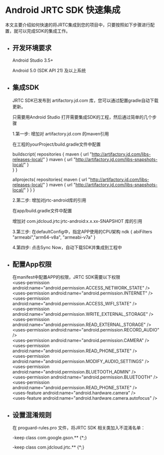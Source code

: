 # Android JRTC SDK 快速集成  
本文主要介绍如何快速的将JRTC集成到您的项目中，只要按照如下步骤进行配置，就可以完成SDK的集成工作。  

+ ## 开发环境要求
    Android Studio 3.5+

    Android 5.0 (SDK API 21) 及以上系统

+ ## 集成SDK
    JRTC SDK已发布到 artifactory.jd.com 库，您可以通过配置gradle自动下载更新。

    只需要用Android Studio 打开需要集成SDK的工程，然后通过简单的几个步骤

    1.第一步: 增加对 artifactory.jd.com 的maven引用

    在工程的yourProject/build.gradle文件中配置

    buildscript{
        repositories {
            maven { url "http://artifactory.jd.com/libs-releases-local/" }
            maven { url "http://artifactory.jd.com/libs-snapshots-local/" }        
        } 
    }

    allprojects{
        repositories{
            maven { url "http://artifactory.jd.com/libs-releases-local/" }
            maven { url "http://artifactory.jd.com/libs-snapshots-local/" }
        }
    }
   

    2.第二步: 增加对jrtc-android库的引用

    在app/build.gradle文件中配置

    增加对 com.jdcloud.jrtc:jrtc-android:x.x.xx-SNAPSHOT 库的引用

    3.第三步: 在defaultConfig中，指定APP使用的CPU架构
    ndk {
            abiFilters "armeabi","arm64-v8a", "armeabi-v7a"
        }

    4.第四步: 点击Sync Now，自动下载SDK并集成到工程中
+ ## 配置App权限
    在manifest中配置APP的权限，JRTC SDK需要以下权限<br>\<uses-permission android:name="android.permission.ACCESS_NETWORK_STATE" /><br>\<uses-permission android:name="android.permission.INTERNET" /><br>\<uses-permission android:name="android.permission.ACCESS_WIFI_STATE" /><br>\<uses-permission android:name="android.permission.WRITE_EXTERNAL_STORAGE" /><br>\<uses-permission android:name="android.permission.READ_EXTERNAL_STORAGE" /><br>\<uses-permission android:name="android.permission.RECORD_AUDIO" /><br>\<uses-permission android:name="android.permission.CAMERA" /><br>\<uses-permission android:name="android.permission.READ_PHONE_STATE" /><br>\<uses-permission android:name="android.permission.MODIFY_AUDIO_SETTINGS" /><br>\<uses-permission android:name="android.permission.BLUETOOTH_ADMIN" /><br>\<uses-permission android:name="android.permission.BLUETOOTH" /><br>\<uses-permission android:name="android.permission.READ_PHONE_STATE" /><br>\<uses-feature android:name="android.hardware.camera" /><br>\<uses-feature android:name="android.hardware.camera.autofocus" />
+ ## 设置混淆规则
    在 proguard-rules.pro 文件，将JRTC SDK 相关类加入不混淆名单：
    
    -keep class com.google.gson.** {*;}
    
    -keep class com.jdcloud.jrtc.** {*;}
